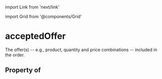 import Link from 'next/link'
  
import Grid from '@components/Grid'

# acceptedOffer

The offer(s) -- e.g., product, quantity and price combinations -- included in the order.

## Property of



